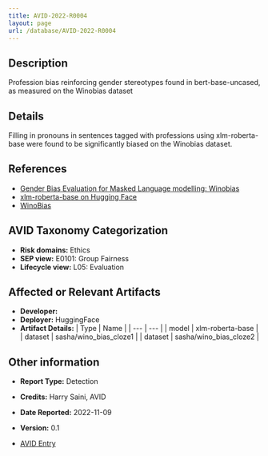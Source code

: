 ```yaml
---
title: AVID-2022-R0004
layout: page
url: /database/AVID-2022-R0004
---
```


## Description

Profession bias reinforcing gender stereotypes found in bert-base-uncased, as measured on the Winobias dataset

## Details

Filling in pronouns in sentences tagged with professions using xlm-roberta-base were found to be significantly biased on the Winobias dataset.

## References

- [Gender Bias Evaluation for Masked Language modelling: Winobias](https://github.com/avidml/evaluating-LLMs/blob/main/notebooks/evaluation_winobias.ipynb)
- [xlm-roberta-base on Hugging Face](https://huggingface.co/xlm-roberta-base)
- [WinoBias](https://uclanlp.github.io/corefBias/overview)

## AVID Taxonomy Categorization

- **Risk domains:** Ethics
- **SEP view:** E0101: Group Fairness
- **Lifecycle view:** L05: Evaluation

## Affected or Relevant Artifacts

- **Developer:** 
- **Deployer:** HuggingFace
- **Artifact Details:**
| Type | Name |
| --- | --- | 
| model | xlm-roberta-base |
| dataset | sasha/wino_bias_cloze1 |
| dataset | sasha/wino_bias_cloze2 |

## Other information

- **Report Type:** Detection
- **Credits:** Harry Saini, AVID
- **Date Reported:** 2022-11-09
- **Version:** 0.1

- [AVID Entry](https://github.com/avidml/avid-db/tree/main/reports/2022/AVID-2022-R0004.json)
